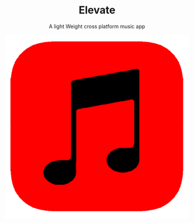 <h1 align="center">Elevate</h1>
<p align="center">A light Weight cross platform music app </p>

<p align="center">
  <img src="logo.png"
</p>
